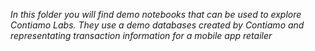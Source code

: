 _In this folder you will find demo notebooks that can be used to explore Contiamo Labs. They use a demo databases created by Contiamo and representating transaction information for a mobile app retailer_
